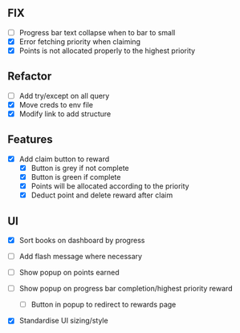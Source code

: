 ## FIX
- [ ] Progress bar text collapse when to bar to small
- [x] Error fetching priority when claiming
- [x] Points is not allocated properly to the highest priority

## Refactor
- [ ] Add try/except on all query
- [x] Move creds to env file
- [x] Modify link to add structure

## Features
- [x] Add claim button to reward
    - [x] Button is grey if not complete
    - [x] Button is green if complete
    - [x] Points will be allocated according to the priority
    - [x] Deduct point and delete reward after claim

## UI
- [x] Sort books on dashboard by progress
- [ ] Add flash message where necessary
- [ ] Show popup on points earned
- [ ] Show popup on progress bar completion/highest priority reward
    - [ ] Button in popup to redirect to rewards page
- [x] Standardise UI sizing/style


